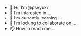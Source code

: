 - 👋 Hi, I’m @psvyuki
- 👀 I’m interested in ...
- 🌱 I’m currently learning ...
- 💞️ I’m looking to collaborate on ...
- 📫 How to reach me ...

<!---
psvyuki/psvyuki is a ✨ special ✨ repository because its `README.md` (this file) appears on your GitHub profile.
You can click the Preview link to take a look at your changes.
--->
